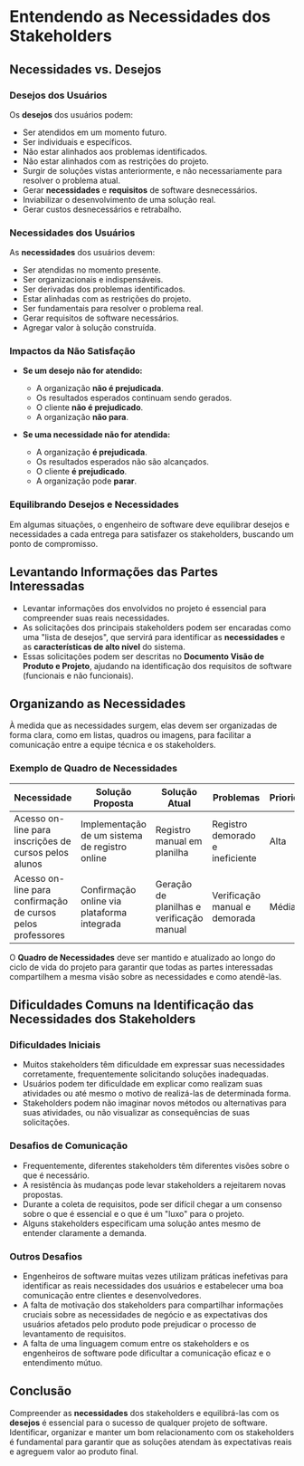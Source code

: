 # Entendendo as Necessidades dos Stakeholders

## Necessidades vs. Desejos

### Desejos dos Usuários
Os **desejos** dos usuários podem:
- Ser atendidos em um momento futuro.
- Ser individuais e específicos.
- Não estar alinhados aos problemas identificados.
- Não estar alinhados com as restrições do projeto.
- Surgir de soluções vistas anteriormente, e não necessariamente para resolver o problema atual.
- Gerar **necessidades** e **requisitos** de software desnecessários.
- Inviabilizar o desenvolvimento de uma solução real.
- Gerar custos desnecessários e retrabalho.

### Necessidades dos Usuários
As **necessidades** dos usuários devem:
- Ser atendidas no momento presente.
- Ser organizacionais e indispensáveis.
- Ser derivadas dos problemas identificados.
- Estar alinhadas com as restrições do projeto.
- Ser fundamentais para resolver o problema real.
- Gerar requisitos de software necessários.
- Agregar valor à solução construída.

### Impactos da Não Satisfação

- **Se um desejo não for atendido:**
  - A organização **não é prejudicada**.
  - Os resultados esperados continuam sendo gerados.
  - O cliente **não é prejudicado**.
  - A organização **não para**.

- **Se uma necessidade não for atendida:**
  - A organização **é prejudicada**.
  - Os resultados esperados não são alcançados.
  - O cliente **é prejudicado**.
  - A organização pode **parar**.

### Equilibrando Desejos e Necessidades
Em algumas situações, o engenheiro de software deve equilibrar desejos e necessidades a cada entrega para satisfazer os stakeholders, buscando um ponto de compromisso.

## Levantando Informações das Partes Interessadas
- Levantar informações dos envolvidos no projeto é essencial para compreender suas reais necessidades.
- As solicitações dos principais stakeholders podem ser encaradas como uma "lista de desejos", que servirá para identificar as **necessidades** e as **características de alto nível** do sistema.
- Essas solicitações podem ser descritas no **Documento Visão de Produto e Projeto**, ajudando na identificação dos requisitos de software (funcionais e não funcionais).

## Organizando as Necessidades
À medida que as necessidades surgem, elas devem ser organizadas de forma clara, como em listas, quadros ou imagens, para facilitar a comunicação entre a equipe técnica e os stakeholders.

### Exemplo de Quadro de Necessidades

| Necessidade                                                      | Solução Proposta                       | Solução Atual                                   | Problemas                                      | Prioridade |
|------------------------------------------------------------------|----------------------------------------|-------------------------------------------------|------------------------------------------------|------------|
| Acesso on-line para inscrições de cursos pelos alunos            | Implementação de um sistema de registro online | Registro manual em planilha                     | Registro demorado e ineficiente                | Alta       |
| Acesso on-line para confirmação de cursos pelos professores      | Confirmação online via plataforma integrada | Geração de planilhas e verificação manual       | Verificação manual e demorada                 | Média      |

O **Quadro de Necessidades** deve ser mantido e atualizado ao longo do ciclo de vida do projeto para garantir que todas as partes interessadas compartilhem a mesma visão sobre as necessidades e como atendê-las.

## Dificuldades Comuns na Identificação das Necessidades dos Stakeholders

### Dificuldades Iniciais
- Muitos stakeholders têm dificuldade em expressar suas necessidades corretamente, frequentemente solicitando soluções inadequadas.
- Usuários podem ter dificuldade em explicar como realizam suas atividades ou até mesmo o motivo de realizá-las de determinada forma.
- Stakeholders podem não imaginar novos métodos ou alternativas para suas atividades, ou não visualizar as consequências de suas solicitações.

### Desafios de Comunicação
- Frequentemente, diferentes stakeholders têm diferentes visões sobre o que é necessário.
- A resistência às mudanças pode levar stakeholders a rejeitarem novas propostas.
- Durante a coleta de requisitos, pode ser difícil chegar a um consenso sobre o que é essencial e o que é um "luxo" para o projeto.
- Alguns stakeholders especificam uma solução antes mesmo de entender claramente a demanda.

### Outros Desafios
- Engenheiros de software muitas vezes utilizam práticas inefetivas para identificar as reais necessidades dos usuários e estabelecer uma boa comunicação entre clientes e desenvolvedores.
- A falta de motivação dos stakeholders para compartilhar informações cruciais sobre as necessidades de negócio e as expectativas dos usuários afetados pelo produto pode prejudicar o processo de levantamento de requisitos.
- A falta de uma linguagem comum entre os stakeholders e os engenheiros de software pode dificultar a comunicação eficaz e o entendimento mútuo.

## Conclusão
Compreender as **necessidades** dos stakeholders e equilibrá-las com os **desejos** é essencial para o sucesso de qualquer projeto de software. Identificar, organizar e manter um bom relacionamento com os stakeholders é fundamental para garantir que as soluções atendam às expectativas reais e agreguem valor ao produto final.

